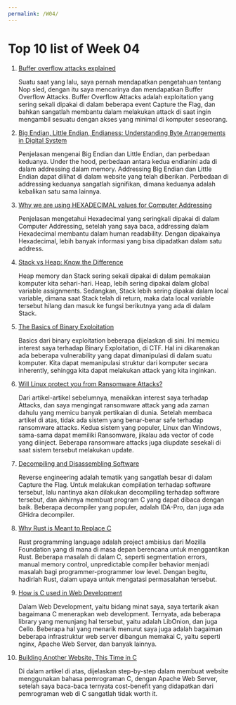 ```yaml
---
permalink: /W04/
---
```


# Top 10 list of Week 04


1. [Buffer overflow attacks explained](https://www.coengoedegebure.com/buffer-overflow-attacks-explained/)
    
    Suatu saat yang lalu, saya pernah mendapatkan pengetahuan tentang Nop sled, dengan itu saya mencarinya dan mendapatkan Buffer Overflow Attacks. Buffer Overflow
    Attacks adalah exploitation yang sering sekali dipakai di dalam beberapa event Capture the Flag, dan bahkan sangatlah membantu dalam melakukan attack di saat
    ingin mengambil sesuatu dengan akses yang minimal di komputer seseorang.

2. [Big Endian, Little Endian, Endianess: Understanding Byte Arrangements in Digital System](https://www.allaboutcircuits.com/technical-articles/big-endian-little-endian-endianness-byte-arrangement-digital-systems/)
    
    Penjelasan mengenai Big Endian dan Little Endian, dan perbedaan keduanya. Under the hood, perbedaan antara kedua endianini ada di dalam addressing dalam memory.
    Addressing Big Endian dan Little Endian dapat dilihat di dalam website yang telah diberikan. Perbedaan di addressing keduanya sangatlah signifikan, dimana 
    keduanya adalah kebalikan satu sama lainnya.

3. [Why we are using HEXADECIMAL values for Computer Addressing](https://www.researchgate.net/post/Why_we_are_using_HEXADECIMAL_values_for_computer_addressing)
    
    Penjelasan mengetahui Hexadecimal yang seringkali dipakai di dalam Computer Addressing, setelah yang saya baca, addressing dalam Hexadecimal membantu dalam 
    human readability. Dengan dipakainya Hexadecimal, lebih banyak informasi yang bisa dipadatkan dalam satu address. 

4. [Stack vs Heap: Know the Difference](https://www.guru99.com/stack-vs-heap.html#:~:text=The%20heap%20is%20a%20memory,tightly%20managed%20by%20the%20CPU.)
    
    Heap memory dan Stack sering sekali dipakai di dalam pemakaian komputer kita sehari-hari. Heap, lebih sering dipakai dalam global variable assignments. 
    Sedangkan, Stack lebih sering dipakai dalam local variable, dimana saat Stack telah di return, maka data local variable tersebut hilang dan masuk ke fungsi
    berikutnya yang ada di dalam Stack.
    
    
5. [The Basics of Binary Exploitation](https://www.opensourceforu.com/2015/12/the-basics-of-binary-exploitation/)

    Basics dari binary exploitation beberapa dijelaskan di sini. Ini memicu interest saya terhadap Binary Exploitation, di CTF. Hal ini dikarenakan ada beberapa
    vulnerability yang dapat dimanipulasi di dalam suatu komputer. Kita dapat memanipulasi struktur dari komputer secara inherently, sehingga kita dapat melakukan
    attack yang kita inginkan.

6. [Will Linux protect you from Ransomware Attacks?](https://www.infoworld.com/article/3196733/will-linux-protect-you-from-ransomware-attacks.html)
    
    Dari artikel-artikel sebelumnya, menaikkan interest saya terhadap Attacks, dan saya mengingat ransomware attack yang ada zaman dahulu yang memicu banyak
    pertikaian di dunia. Setelah membaca artikel di atas, tidak ada sistem yang benar-benar safe terhadap ransomware attacks. Kedua sistem yang populer, 
    Linux dan Windows, sama-sama dapat memiliki Ransomware, jikalau ada vector of code yang diinject. Beberapa ransomware attacks juga diupdate sesekali di saat
    sistem tersebut melakukan update.
    

7. [Decompiling and Disassembling Software](https://www.informit.com/articles/article.aspx?p=353553&seqNum=7)

    Reverse engineering adalah tematik yang sangatlah besar di dalam Capture the Flag. Untuk melakukan compilation terhadap software tersebut, lalu nantinya
    akan dilakukan decompiling terhadap software tersebut, dan akhirnya membuat program C yang dapat dibaca dengan baik. Beberapa decompiler yang populer, adalah
    IDA-Pro, dan juga ada GHidra decompiler.

8. [Why Rust is Meant to Replace C](https://hackernoon.com/why-rust-is-meant-to-replace-c-xf8l3yei)
    
    Rust programming language adalah project ambisius dari Mozilla Foundation yang di mana di masa depan berencana untuk menggantikan Rust. Beberapa masalah di
    dalam C, seperti segmentation errors, manual memory control, unpredictable compiler behavior menjadi masalah bagi programmer-programmer low level. Dengan
    begitu, hadirlah Rust, dalam upaya untuk mengatasi permasalahan tersebut.
    
9. [How is C used in Web Development](https://www.educative.io/edpresso/how-is-c-used-in-web-development)
    
    Dalam Web Development, yaitu bidang minat saya, saya tertarik akan bagaimana C menerapkan web development. Ternyata, ada beberapa library yang menunjang hal
    tersebut, yaitu adalah LibOnion, dan juga Cello. Beberapa hal yang menarik menurut saya juga adalah bagaiman beberapa infrastruktur web server dibangun
    memakai C, yaitu seperti nginx, Apache Web Server, dan banyak lainnya.

10. [Building Another Website, This Time in C](https://blog.sourcerer.io/building-another-website-this-time-in-c-93b7abdb9671) 

      Di dalam artikel di atas, dijelaskan step-by-step dalam membuat website menggunakan bahasa pemrograman C, dengan Apache Web Server, setelah saya baca-baca
      ternyata cost-benefit yang didapatkan dari pemrograman web di C sangatlah tidak worth it.
